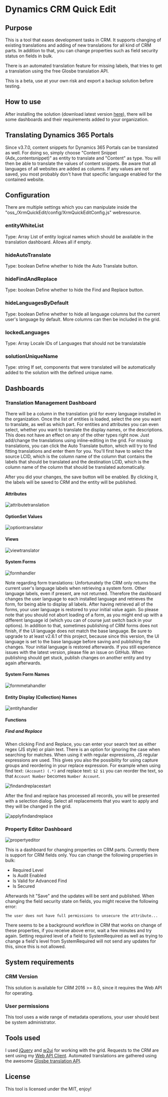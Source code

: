 # Dynamics CRM Quick Edit

## Purpose
This is a tool that eases development tasks in CRM.
It supports changing of existing translations and adding of new translations for all kind of CRM parts.
In addition to that, you can change properties such as field security status on fields in bulk.

There is an automated translation feature for missing labels, that tries to get a translation using the free Glosbe translation API.

This is a beta, use at your own risk and export a backup solution before testing.

## How to use
After installing the solution (download latest version [here](https://github.com/DigitalFlow/Xrm-Quick-Edit/releases)), there will be some dashboards and their requirements added to your organization.

## Translating Dynamics 365 Portals
Since v3.7.0, content snippets for Dynamics 365 Portals can be translated as well.
For doing so, simply choose "Content Snippet (Adx_contentsnippet)" as entity to translate and "Content" as type.
You will then be able to translate the values of content snippets.
Be aware that all languages of all websites are added as columns.
If any values are not saved, you most probably don't have that specific language enabled for the contained website.

## Configuration
There are multiple settings which you can manipulate inside the "oss_/XrmQuickEdit/config/XrmQuickEditConfig.js" webresource.

### entityWhiteList
Type: Array<string>
List of entity logical names which should be available in the translation dashboard. Allows all if empty.

### hideAutoTranslate
Type: boolean
Define whether to hide the Auto Translate button.

### hideFindAndReplace
Type: boolean
Define whether to hide the Find and Replace button.

### hideLanguagesByDefault
Type: boolean
Define whether to hide all language columns but the current user's language by default. More columns can then be included in the grid.

### lockedLanguages
Type: Array<int>
Locale IDs of Languages that should not be translatable

### solutionUniqueName
Type: string
If set, components that were translated will be automatically added to the solution with the defined unique name.

## Dashboards
### Translation Management Dashboard
There will be a column in the translation grid for every language installed in the organization.
Once the list of entities is loaded, select the one you want to translate, as well as which part.
For entities and attributes you can even select, whether you want to translate the display names, or the descriptions.
This does not have an effect on any of the other types right now.
Just add/change the translations using inline-editing in the grid.
For missing translations, you can click the Auto Translate button, which will try to find fitting translations and enter them for you. You'll first have to select the source LCID, which is the column name of the column that contains the labels that should be translated and the destination LCID, which is the column name of the column that should be translated automatically.

After you did your changes, the save button will be enabled. By clicking it, the labels will be saved to CRM and the entity will be published.

#### Attributes
![attributetranslation](https://cloud.githubusercontent.com/assets/4287938/23101939/9e48451e-f69f-11e6-9572-3480aa0eed8d.PNG)

#### OptionSet Values
![optiontranslator](https://cloud.githubusercontent.com/assets/4287938/23101940/9e48b558-f69f-11e6-86a6-f1bcbb34fbfe.PNG)

#### Views
![viewtranslator](https://cloud.githubusercontent.com/assets/4287938/23101937/9e46a95c-f69f-11e6-9340-1a810e091140.PNG)

#### System Forms
![formhandler](https://cloud.githubusercontent.com/assets/4287938/23101938/9e482f2a-f69f-11e6-909f-619ddfffcdcb.PNG)

Note regarding form translations: Unfortunately the CRM only returns the current user's language labels when retrieving a system form. Other language labels, even if present, are not returned. Therefore the dashboard changes the user language to each installed language and retrieves the form, for being able to display all labels. After having retrieved all of the forms, your user language is restored to your initial value again.
So please note that you should not abort loading of a form, as you might end up with a different language id (which you can of course just switch back in your options).
In addition to that, sometimes publishing of CRM forms does not finish, if the UI language does not match the base language. Be sure to upgrade to at least v2.6.1 of this project, because since this version, the UI language is set to the base language before saving and publishing the changes. Your initial language is restored afterwards.
If you still experience issues with the latest version, please file an issue on GitHub. When publishing should get stuck, publish changes on another entity and try again afterwards.

#### System Form Names
![formmetahandler](https://cloud.githubusercontent.com/assets/4287938/23101941/9e4994f0-f69f-11e6-9c7e-e8d39aa2ce21.PNG)

#### Entity Display (Collection) Names
![entityhandler](https://cloud.githubusercontent.com/assets/4287938/23101942/9e4cc1ca-f69f-11e6-8e0a-8f040380623a.PNG)

#### Functions
##### Find and Replace
When clicking Find and Replace, you can enter your search text as either regex (JS style) or plain text.
There is an option for ignoring the case when searching for matches.
When using it with regular expressions, JS regular expressions are used. This gives you also the possibility for using capture groups and reordering in your replace expression. For example when using find text: ```(Account) (.*)``` and replace text: ```$2 $1``` you can reorder the text, so that `Account Number` becomes `Number Account`.

![findandreplacestart](https://cloud.githubusercontent.com/assets/4287938/22790460/93e81880-eee6-11e6-87ef-a9761ccd821c.PNG)

After the find and replace has processed all records, you will be presented with a selection dialog.
Select all replacements that you want to apply and they will be changed in the grid.

![applyfindandreplace](https://cloud.githubusercontent.com/assets/4287938/22790577/f210c70e-eee6-11e6-8b86-a32fd65ba017.PNG)

### Property Editor Dashboard
![propertyeditor](https://cloud.githubusercontent.com/assets/4287938/22862381/b547167c-f12d-11e6-838c-633358003d59.PNG)

This is a dashboard for changing properties on CRM parts. Currently there is support for CRM fields only.
You can change the following properties in bulk:
- Required Level
- Is Audit Enabled
- Is Valid for Advanced Find
- Is Secured

Afterwards hit "Save" and the updates will be sent and published.
When changing the field security state on fields, you might receive the following error:
```
The user does not have full permissions to unsecure the attribute...
```

There seems to be a background workflow in CRM that works on change of these properties, if you receive above error, wait a few minutes and try again. 
Setting required level of a field to SystemRequired as well as trying to change a field's level from SystemRequired will not send any updates for this, since this is not allowed.


## System requirements
### CRM Version
This solution is available for CRM 2016 >= 8.0, since it requires the Web API for operating.

### User permissions
This tool uses a wide range of metadata operations, your user should best be system administrator.

## Tools used
I used [jQuery](https://github.com/jquery/jquery) and [w2ui](https://github.com/vitmalina/w2ui) for working with the grid.
Requests to the CRM are sent using my [Web API Client](https://github.com/DigitalFlow/Xrm-WebApi-Client).
Automated translations are gathered using the awesome [Glosbe translation API](https://de.glosbe.com/a-api).

## License
This tool is licensed under the MIT, enjoy!
